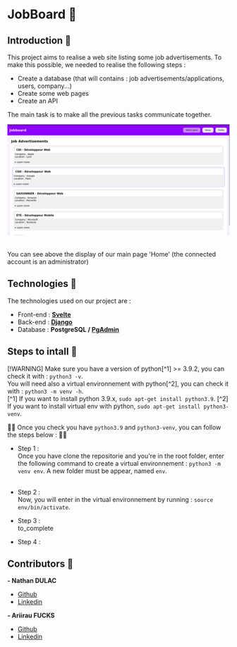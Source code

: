 # JobBoard 💼

## Introduction 📖
This project aims to realise a web site listing some job advertisements.
To make this possible, we needed to realise the following steps :
- Create a database (that will contains : job advertisements/applications, users, company...)
- Create some web pages
- Create an API 

The main task is to make all the previous tasks communicate together.

![Screenshot of our Home on Joboard](screenshot_home_jobboard.png)

<br>You can see above the display of our main page 'Home' (the connected account is an administrator) <br>

## Technologies 💯

The technologies used on our project are :
- Front-end : **[Svelte](https://svelte.dev/)**
- Back-end : **[Django](https://www.django-rest-framework.org/)**
- Database : **PostgreSQL / [PgAdmin](https://www.pgadmin.org/)**

## Steps to intall 📝
[!WARNING]
Make sure you have a version of python[^1] >= 3.9.2, you can check it with : `python3 -v`.<br>
You will need also a virtual environnement with python[^2], you can check it with : `python3 -m venv -h`.<br>
[^1] If you want to install python 3.9.x, `sudo apt-get install python3.9`.
[^2] If you want to install virtual env with python, `sudo apt-get install python3-venv`.

👍🏼 Once you check you have `python3.9` and `python3-venv`, you can follow the steps below : 👍🏼

- Step 1 :<br>
Once you have clone the repositorie and you're in the root folder, enter the following command to create a virtual environnement : `python3 -m venv env`.
A new folder must be appear, named `env`. <br><br>

- Step 2 :<br>
Now, you will enter in the virtual environnement by running : `source env/bin/activate`.
- Step 3 : <br>
to_complete
- Step 4 : <br>
## Contributors 💪 
**- Nathan DULAC** <br>
- [Github](https://github.com/Torahime3)
- [Linkedin](https://www.linkedin.com/in/nathan-dulac-2aa654257/)<br>

**- Ariirau FUCKS** <br>
- [Github](https://github.com/AriirauF)
- [Linkedin](https://www.linkedin.com/in/ariirau-fucks-9234a226b/) 
